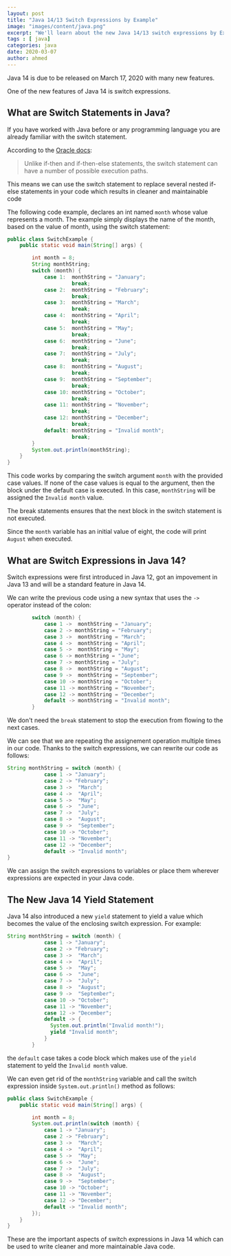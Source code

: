 ```yaml
---
layout: post
title: "Java 14/13 Switch Expressions by Example"
image: "images/content/java.png"
excerpt: "We'll learn about the new Java 14/13 switch expressions by Example" 
tags : [ java]
categories: java
date: 2020-03-07
author: ahmed
---
```


Java 14 is due to be released on March 17, 2020 with many new features.

One of the new features of Java 14 is switch expressions.

## What are Switch Statements in Java?

If you have worked with Java before or any programming language you are already familiar with the switch statement.

According to the [Oracle docs](https://docs.oracle.com/javase/tutorial/java/nutsandbolts/switch.html):

>Unlike if-then and if-then-else statements, the switch statement can have a number of possible execution paths. 

This means we can use the switch statement to replace several nested if-else statements in your code which results in cleaner and maintainable code  

The following code example, declares an int named `month` whose value represents a month. The example simply displays the name of the month, based on the value of month, using the switch statement:

```java
public class SwitchExample {
    public static void main(String[] args) {

        int month = 8;
        String monthString;
        switch (month) {
            case 1:  monthString = "January";
                     break;
            case 2:  monthString = "February";
                     break;
            case 3:  monthString = "March";
                     break;
            case 4:  monthString = "April";
                     break;
            case 5:  monthString = "May";
                     break;
            case 6:  monthString = "June";
                     break;
            case 7:  monthString = "July";
                     break;
            case 8:  monthString = "August";
                     break;
            case 9:  monthString = "September";
                     break;
            case 10: monthString = "October";
                     break;
            case 11: monthString = "November";
                     break;
            case 12: monthString = "December";
                     break;
            default: monthString = "Invalid month";
                     break;
        }
        System.out.println(monthString);
    }
}
```

This code works by comparing the switch argument `month` with the provided case values. If none of the case values is equal to the argument, then the block under the default case is executed. In this case, `monthString` will be assigned the `Invalid month` value.

The break statements ensures that the next block in the switch statement is not executed.

Since the `month` variable has an initial value of eight, the code will print `August` when executed.

## What are Switch Expressions in Java 14?

Switch expressions were first introduced in Java 12, got an impovement in Java 13 and will be a standard feature in Java 14.

We can write the previous code using a new syntax that uses the `->` operator instead of the colon:

```java
        switch (month) {
            case 1 ->  monthString = "January";
            case 2 -> monthString = "February";
            case 3 ->  monthString = "March";
            case 4 ->  monthString = "April";
            case 5 ->  monthString = "May";
            case 6 -> monthString = "June";
            case 7 -> monthString = "July";
            case 8 ->  monthString = "August";
            case 9 ->  monthString = "September";
            case 10 -> monthString = "October";
            case 11 -> monthString = "November";
            case 12 -> monthString = "December";
            default -> monthString = "Invalid month";
        }
```

We don't need the `break` statement to stop the execution from flowing to the next cases.

We can see that we are repeating the assignement operation multiple times in our code. Thanks to the switch expressions, we can rewrite our code as follows:

```java
String monthString = switch (month) {
            case 1 -> "January";
            case 2 -> "February";
            case 3 ->  "March";
            case 4 ->  "April";
            case 5 ->  "May";
            case 6 ->  "June";
            case 7 ->  "July";
            case 8 ->  "August";
            case 9 ->  "September";
            case 10 -> "October";
            case 11 -> "November";
            case 12 -> "December";
            default -> "Invalid month";
}        
```

We can assign the switch expressions to variables or place them wherever expressions are expected in your Java code.

## The New Java 14 Yield Statement

Java 14 also introduced a new `yield` statement to yield a value which becomes the value of the enclosing switch expression. For example:


```java
String monthString = switch (month) {
            case 1 -> "January";
            case 2 -> "February";
            case 3 ->  "March";
            case 4 ->  "April";
            case 5 ->  "May";
            case 6 ->  "June";
            case 7 ->  "July";
            case 8 ->  "August";
            case 9 ->  "September";
            case 10 -> "October";
            case 11 -> "November";
            case 12 -> "December";
            default -> {
              System.out.println("Invalid month!");
              yield "Invalid month";
            }
        }        
```

the `default` case takes a code block which makes use of the `yield` statement to yeld the `Invalid month` value. 

We can even get rid of the `monthString` variable and call the switch expression inside `System.out.println()` method as follows:

```java
public class SwitchExample {
    public static void main(String[] args) {

        int month = 8;
        System.out.println(switch (month) {
            case 1 -> "January";
            case 2 -> "February";
            case 3 ->  "March";
            case 4 ->  "April";
            case 5 ->  "May";
            case 6 ->  "June";
            case 7 ->  "July";
            case 8 ->  "August";
            case 9 ->  "September";
            case 10 -> "October";
            case 11 -> "November";
            case 12 -> "December";
            default -> "Invalid month";        
        });
    }
}
```

These are the important aspects of switch expressions in Java 14 which can be used to write cleaner and more maintainable Java code. 
